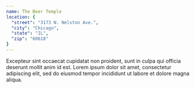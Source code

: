 ```yaml
---
name: The Beer Temple
location: {
  "street": "3173 N. Nelston Ave.",
  "city": "Chicago",
  "state": "IL",
  "zip": "60618"
}
---
```


Excepteur sint occaecat cupidatat non proident, sunt in culpa qui officia deserunt mollit anim id est. Lorem ipsum dolor sit amet, consectetur adipiscing elit, sed do eiusmod tempor incididunt ut labore et dolore magna aliqua.